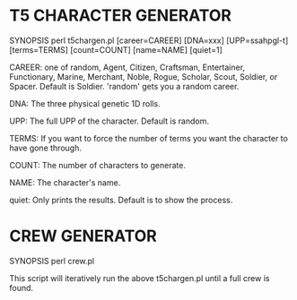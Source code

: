 # T5 CHARACTER GENERATOR

SYNOPSIS
   perl t5chargen.pl [career=CAREER] [DNA=xxx] [UPP=ssahpgl-t] [terms=TERMS] [count=COUNT] [name=NAME] [quiet=1]

CAREER: one of random, Agent, Citizen, Craftsman, Entertainer, Functionary, Marine, Merchant, Noble, Rogue, Scholar, Scout, Soldier, or Spacer.  Default is Soldier. 'random' gets you a random career.

DNA: The three physical genetic 1D rolls.

UPP: The full UPP of the character.  Default is random.

TERMS: If you want to force the number of terms you want the character to have gone through.

COUNT: The number of characters to generate.

NAME: The character's name.

quiet: Only prints the results. Default is to show the process.


# CREW GENERATOR

SYNOPSIS
   perl crew.pl

This script will iteratively run the above t5chargen.pl until a full crew is found.
